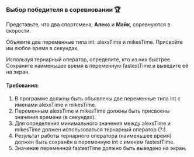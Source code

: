 
### Выбор победителя в соревновании 🏆

Представьте, что два спортсмена, **Алекс** и **Майк**, соревнуются в скорости.

Объявите две переменные типа int: alexsTime и mikesTime. Присвойте им любое время в секундах.

Используя тернарный оператор, определите, кто из них быстрее. Сохраните наименьшее время в переменную fastestTime и выведите её на экран.

#### Требования:
1. В программе должны быть объявлены две переменные типа int с именами alexsTime и mikesTime. 
2. Переменным alexsTime и mikesTime должны быть присвоены значения времени (в секундах). 
3. Для определения минимального значения между alexsTime и mikesTime должен использоваться тернарный оператор (?:). 
4. Результат работы тернарного оператора (наименьшее время) должен быть сохранён в переменную int с именем fastestTime. 
5. Значение переменной fastestTime должно быть выведено на экран.